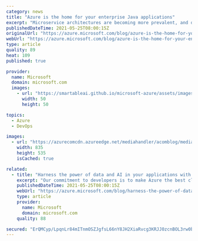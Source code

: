 ```yaml
---
category: news
title: "Azure is the home for your enterprise Java applications"
excerpt: "Microservice architectures are becoming more prevalent, and developers are building more applications on cloud platforms using containers and managed services. The Java ecosystem is complex and running Java applications in the cloud at an enterprise scale can be challenging. Our customers are asking"
publishedDateTime: 2021-05-25T08:00:15Z
originalUrl: "https://azure.microsoft.com/blog/azure-is-the-home-for-your-enterprise-java-applications/"
webUrl: "https://azure.microsoft.com/blog/azure-is-the-home-for-your-enterprise-java-applications/"
type: article
quality: 89
heat: 109
published: true

provider:
  name: Microsoft
  domain: microsoft.com
  images:
    - url: "https://smartableai.github.io/microsoft-azure/assets/images/organizations/microsoft.com-50x50.jpg"
      width: 50
      height: 50

topics:
  - Azure
  - DevOps

images:
  - url: "https://azurecomcdn.azureedge.net/mediahandler/acomblog/media/Default/blog/a75a5934-9ad7-4972-b99e-ea0431bf66d7.png"
    width: 835
    height: 535
    isCached: true

related:
  - title: "Harness the power of data and AI in your applications with Azure"
    excerpt: "Our commitment to developers is to make Azure the best cloud for developing intelligent applications that harness the power of data and AI. At Microsoft Build, we are announcing several exciting new capabilities and offers that make it easy and cost-effective for developers to get started with Azure"
    publishedDateTime: 2021-05-25T08:00:15Z
    webUrl: "https://azure.microsoft.com/blog/harness-the-power-of-data-and-ai-in-your-applications-with-azure/"
    type: article
    provider:
      name: Microsoft
      domain: microsoft.com
    quality: 88

secured: "ErQMCyp/LpqnLr84mITnmOSZJgfsL66nY8JH2XiaRvcg3KRJJ0zcnBOL3rw0bUnfyALkf8nVl1/yRsadGhMDRgUzeff6r0r4coZ1b+JB9LeZ5P+ZK/HFcxKY/F/AtIm8to1IQDas4xCqPn4qMfYGJaHhJB72KF2n1s6G+iYz7odFZtqB3T+gf1KiEQC7mAh9vtr7vLyHgqskNG6x0/x6QWTnMJCFr4hW8kVLUJWChumH6nqLZJwsX/slv7vyzRnXV6rhCCN11eADaOhI8Mb7MGVFmTBWYS2BPVxv5VhUraqVbclIbVJEHTcExnOvE8V53pQ2gM0Y4tNJI3Fi4mwKjrlvj6pPLXJOqB6GiOXkKTI=;Dfats2tkXc2folF5RRXnRA=="
---
```


